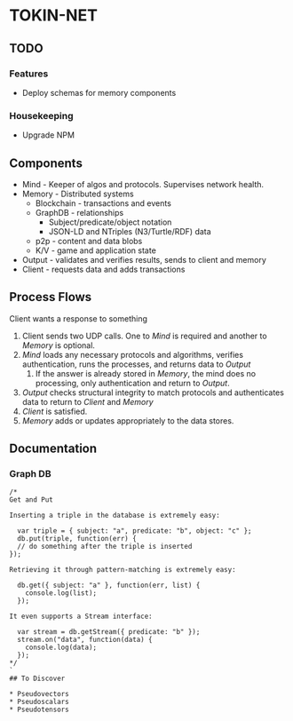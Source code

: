 # TOKIN-NET

## TODO

### Features

* Deploy schemas for memory components

### Housekeeping

* Upgrade NPM

## Components

* Mind - Keeper of algos and protocols. Supervises network health.
* Memory - Distributed systems
  * Blockchain - transactions and events
  * GraphDB - relationships
    * Subject/predicate/object notation
    * JSON-LD and NTriples (N3/Turtle/RDF) data
  * p2p - content and data blobs
  * K/V - game and application state
* Output - validates and verifies results, sends to client and memory
* Client - requests data and adds transactions

## Process Flows

Client wants a response to something

1.  Client sends two UDP calls. One to _Mind_ is required and another to _Memory_ is optional.
2.  _Mind_ loads any necessary protocols and algorithms, verifies authentication, runs the processes, and returns data to _Output_
    1.  If the answer is already stored in _Memory_, the mind does no processing, only authentication and return to _Output_.
3.  _Output_ checks structural integrity to match protocols and authenticates data to return to _Client_ and _Memory_
4.  _Client_ is satisfied.
5.  _Memory_ adds or updates appropriately to the data stores.

## Documentation

### Graph DB

```
/*
Get and Put

Inserting a triple in the database is extremely easy:

  var triple = { subject: "a", predicate: "b", object: "c" };
  db.put(triple, function(err) {
  // do something after the triple is inserted
});

Retrieving it through pattern-matching is extremely easy:

  db.get({ subject: "a" }, function(err, list) {
    console.log(list);
  });

It even supports a Stream interface:

  var stream = db.getStream({ predicate: "b" });
  stream.on("data", function(data) {
    console.log(data);
  });
*/
`
## To Discover

* Pseudovectors
* Pseudoscalars
* Pseudotensors
```
